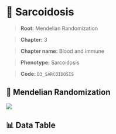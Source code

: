 # 🧪 Sarcoidosis

> **Root:** Mendelian Randomization

> **Chapter:** 3  

> **Chapter name:** Blood and immune

> **Phenotype:** Sarcoidosis  

> **Code:** `D3_SARCOIDOSIS`

## 🧬 Mendelian Randomization  

<img src="/MR/Figures/Forward/D3_SARCOIDOSIS.png"/>

## 📊 Data Table

<CsvTableMRF src="/public/MR/Data/Forward/D3_SARCOIDOSIS.csv"/>
